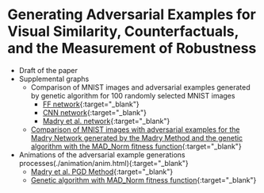 # Generating Adversarial Examples for Visual Similarity, Counterfactuals, and the Measurement of Robustness

- Draft of the paper
- Supplemental graphs
  - Comparison of MNIST images and adversarial examples generated by genetic algorithm for 100 randomly selected MNIST images
    - [FF network](./figures/FF100.jpg){:target="_blank"}
	- [CNN network](./figures/CNN100.jpg){:target="_blank"}
	- [Madry et al. network](./figures/Madry100.jpg){:target="_blank"}
  - [Comparison of MNIST images with adversarial examples for the Madry Network generated by the Madry Method and the genetic algorithm with the MAD_Norm fitness function](./figures/madry-pgd-compare100.jpg){:target="_blank"}
- Animations of the adversarial example generations processes(./animation/anim.html){:target="_blank"}
  - [Madry et al. PGD Method](./madry_animation/madry_animation.html){:target="_blank"}
  - [Genetic algorithm with MAD_Norm fitness function](./ga_animation/ga_animation.html){:target="_blank"}